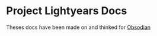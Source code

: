 # Project Lightyears Docs
Theses docs have been made on and thinked for [Obsodian](https://obsidian.md/)